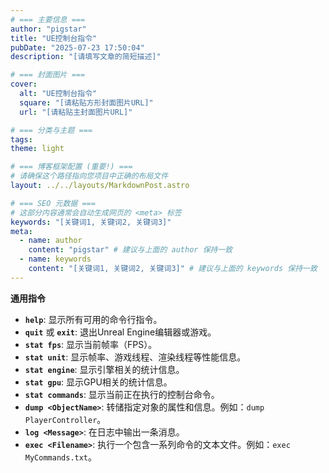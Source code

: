 ```yaml
---
# === 主要信息 ===
author: "pigstar"
title: "UE控制台指令"
pubDate: "2025-07-23 17:50:04"
description: "[请填写文章的简短描述]"

# === 封面图片 ===
cover:
  alt: "UE控制台指令"
  square: "[请粘贴方形封面图片URL]"
  url: "[请粘贴主封面图片URL]"

# === 分类与主题 ===
tags:
theme: light

# === 博客框架配置 (重要!) ===
# 请确保这个路径指向您项目中正确的布局文件
layout: ../../layouts/MarkdownPost.astro

# === SEO 元数据 ===
# 这部分内容通常会自动生成网页的 <meta> 标签
keywords: "[关键词1, 关键词2, 关键词3]"
meta:
  - name: author
    content: "pigstar" # 建议与上面的 author 保持一致
  - name: keywords
    content: "[关键词1, 关键词2, 关键词3]" # 建议与上面的 keywords 保持一致
---
```

**通用指令**

*   **`help`**: 显示所有可用的命令行指令。
*   **`quit`** 或 **`exit`**: 退出Unreal Engine编辑器或游戏。
*   **`stat fps`**: 显示当前帧率（FPS）。
*   **`stat unit`**: 显示帧率、游戏线程、渲染线程等性能信息。
*   **`stat engine`**: 显示引擎相关的统计信息。
*   **`stat gpu`**: 显示GPU相关的统计信息。
*   **`stat commands`**: 显示当前正在执行的控制台命令。
*   **`dump <ObjectName>`**: 转储指定对象的属性和信息。例如：`dump PlayerController`。
*   **`log <Message>`**: 在日志中输出一条消息。
*   **`exec <Filename>`**: 执行一个包含一系列命令的文本文件。例如：`exec MyCommands.txt`。


